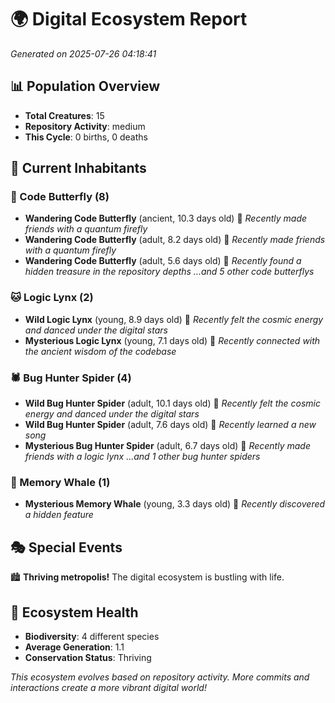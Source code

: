 # 🌍 Digital Ecosystem Report
*Generated on 2025-07-26 04:18:41*

## 📊 Population Overview
- **Total Creatures**: 15
- **Repository Activity**: medium
- **This Cycle**: 0 births, 0 deaths

## 👥 Current Inhabitants

### 🦋 Code Butterfly (8)
- **Wandering Code Butterfly** (ancient, 10.3 days old) 💛
  *Recently made friends with a quantum firefly*
- **Wandering Code Butterfly** (adult, 8.2 days old) 💚
  *Recently made friends with a quantum firefly*
- **Wandering Code Butterfly** (adult, 5.6 days old) 💚
  *Recently found a hidden treasure in the repository depths*
  *...and 5 other code butterflys*

### 🐱 Logic Lynx (2)
- **Wild Logic Lynx** (young, 8.9 days old) 💚
  *Recently felt the cosmic energy and danced under the digital stars*
- **Mysterious Logic Lynx** (young, 7.1 days old) 💚
  *Recently connected with the ancient wisdom of the codebase*

### 🕷️ Bug Hunter Spider (4)
- **Wild Bug Hunter Spider** (adult, 10.1 days old) 💛
  *Recently felt the cosmic energy and danced under the digital stars*
- **Wild Bug Hunter Spider** (adult, 7.6 days old) 💚
  *Recently learned a new song*
- **Mysterious Bug Hunter Spider** (adult, 6.7 days old) 💚
  *Recently made friends with a logic lynx*
  *...and 1 other bug hunter spiders*

### 🐋 Memory Whale (1)
- **Mysterious Memory Whale** (young, 3.3 days old) 💚
  *Recently discovered a hidden feature*

## 🎭 Special Events

🏙️ **Thriving metropolis!** The digital ecosystem is bustling with life.

## 🔬 Ecosystem Health
- **Biodiversity**: 4 different species
- **Average Generation**: 1.1
- **Conservation Status**: Thriving

*This ecosystem evolves based on repository activity. More commits and interactions create a more vibrant digital world!*